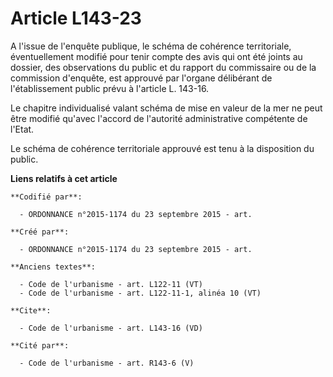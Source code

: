 # Article L143-23

A l'issue de l'enquête publique, le schéma de cohérence territoriale, éventuellement modifié pour tenir compte des avis qui
ont été joints au dossier, des observations du public et du rapport du commissaire ou de la commission d'enquête, est
approuvé par l'organe délibérant de l'établissement public prévu à l'article L. 143-16. 

Le chapitre individualisé valant schéma de mise en valeur de la mer ne peut être modifié qu'avec l'accord de l'autorité
administrative compétente de l'Etat. 

Le schéma de cohérence territoriale approuvé est tenu à la disposition du public.

**Liens relatifs à cet article**

	**Codifié par**:

	  - ORDONNANCE n°2015-1174 du 23 septembre 2015 - art.

	**Créé par**:

	  - ORDONNANCE n°2015-1174 du 23 septembre 2015 - art.

	**Anciens textes**:

	  - Code de l'urbanisme - art. L122-11 (VT)
	  - Code de l'urbanisme - art. L122-11-1, alinéa 10 (VT)

	**Cite**:

	  - Code de l'urbanisme - art. L143-16 (VD)

	**Cité par**:

	  - Code de l'urbanisme - art. R143-6 (V)
